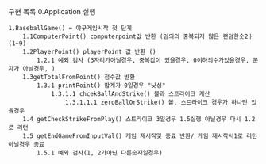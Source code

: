 구현 목록 
0.Application 실행

    1.BaseballGame() = 야구게임시작 첫 단계
        1.1ComputerPoint() computerpoint값 반환 (임의의 중복되지 않은 랜덤한숫2ㅏ (1~9)
        1.2PlayerPoint() playerPoint 값 반환 ()
            1.2.1 예외 검사 (3자리가아닐경우, 중복값이 있을경우, 0이하의수가있을경우, 문자가 아닐경우, )
        1.3getTotalFromPoint() 점수값 반환
            1.3.1 printPoint() 합계가 0일경우 "낫싱"
                1.3.1.1 chcekBallAndStrike() 볼과 스트라이크 계산
                    1.3.1.1.1 zeroBallOrStrike() 볼, 스트라이크 경우가 하나만 있을경우
        1.4 getCheckStrikeFromPlay() 스트라이크 3일경우 1.5실행 아닐경우 다시 1.2로 리턴
        1.5 getEndGameFromInputVal() 게임 재시작및 종료 반환/ 게임 재시작시1로 리턴 아닐경우 종료
            1.5.1 예외 검사(1, 2가아닌 다른숫자일경우)
